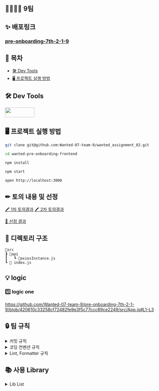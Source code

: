 ## 👨‍👩‍👧‍👦 9팀 

## **✨ 배포링크**

  ### [pre-onboarding-7th-2-1-9](https://wanted-07-team-9.github.io/wanted_assignment_02/)

## 📝 목차

- [🛠️ Dev Tools](https://wanted-07-team-9.github.io/wanted_assignment_02/)
- [🖥 프로젝트 실행 방법](https://wanted-07-team-9.github.io/wanted_assignment_02/)


## 🛠️ Dev Tools
 <img height="32" width="96" src="https://img.shields.io/badge/React-61DAFB?style=for-the-badge&logo=React&logoColor=white">

## **🖥 프로젝트 실행 방법**

```sh
git clone git@github.com:Wanted-07-team-9/wanted_assignment_02.git

cd wanted-pre-onboarding-frontend

npm install

npm start

open http://localhost:3000
```

## ✏ 토의 내용 및 선정

[🖍 1차 토의결과](https://github.com/Wanted-07-team-9/pre-onboarding-7th-2-1-9/discussions/1)
[🖍 2차 토의결과](https://github.com/Wanted-07-team-9/pre-onboarding-7th-2-1-9/discussions/1)

[🥇 선정 결과](https://github.com/Wanted-07-team-9/pre-onboarding-7th-2-1-9/discussions/1) 

## **📝 디렉토리 구조**

```
📂src
┣ 📂api
┃   ┗ 📄axiosInstance.js
┗ 📄 index.js
```  

## 💡 logic

### :one: logic one
https://github.com/Wanted-07-team-9/pre-onboarding-7th-2-1-9/blob/420610c33258cf72482fe9e3f5c77ccc89ce2249/src/App.js#L1-L3


## 🔒 팀 규칙

<details>
<summary>커밋 규칙</summary>
<div markdown="1">       

## **commit message 규칙**

 ⭐ feat : 새로운 기능에 대한 커밋

 🛠 fix : 버그 수정에 대한 커밋

 🧱 build : 빌드 관련 파일 수정에 대한 커밋

 👏 chore : 그 외 자잘한 수정에 대한 커밋

 ⚒ refactor :  코드 리팩토링에 대한 커밋

 🎨 style : 코드 스타일 혹은 포맷 등에 관한 커밋

 ✏ docs : 문서 수정에 대한 커밋

 💡 ci : CI관련 설정 수정에 대한 커밋


 🚫 제목 끝에 마침표 금지
 ⚠ 무엇을 했는지 명확하게 작성 

</div>
</details>  


<details>
<summary>코딩 컨벤션 규칙</summary>
<div markdown="1">       



## **코딩 컨벤션**

- 컴포넌트의 ID사용은 지양한다.  
- react의 state는 여러개 사용시 최소 집합을 찾아 사용한다.
- 컴포넌트의 이벤트에서 불필요한 익명함수를 사용하지 않는다. (예시: 함수의 인자가 event 하나인 경우)
- 코드를 설명하는 주석은 가급적 사용하지 않는다.
- 상수는 영문 대문자 스네이크 표기법(Snake case)를 사용한다.(예시: SYMBOLIC_CONSTANTS)
- 반환 값이 불린인 함수는 'is'로 시작한다
- const와 let은 사용 시점에 선언 및 할당한다.
- 함수는 사용 전에 선언해야 하며, 함수 선언문은 변수 선언문 다음에 오도록 한다.
- 이벤트 핸들러는 'on'으로 시작한다.
- 한 줄짜리 블록일 경우라도 {}를 생략하지 않으며 명확히 줄 바꿈 하여 사용한다.

</div>
</details>  

<details>
<summary>Lint, Formatter 규칙</summary>
<div markdown="1">       

## **Prettier, ESLint 규칙 **
##### prettier
```
  printWidth: 100, // printWidth default 80 => 100 으로 변경
  singleQuote: true, // "" => ''
  arrowParens: 'avoid', // arrow function parameter가 하나일 경우 괄호 생략
```
##### ESLint
```
  printWidth: 100, // printWidth default 80 => 100 으로 변경
  singleQuote: true, // "" => ''
  arrowParens: 'avoid', // arrow function parameter가 하나일 경우 괄호 생략
```
- 
</div>
</details>  




## 📚 사용 Library
<details>
<summary>Lib List</summary>
<div markdown="1">       

### 공통 Lib
- eslint
- eslint-config-prettier
- husky
- prettier  
### production
- react-router-dom
- axios
### dev
- tailwindcss
</div>
</details>  
